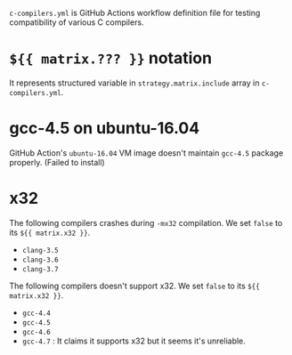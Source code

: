 `c-compilers.yml` is GitHub Actions workflow definition file for testing compatibility of various C compilers.

# `${{ matrix.??? }}` notation

It represents structured variable in `strategy.matrix.include` array in `c-compilers.yml`.


# gcc-4.5 on ubuntu-16.04

GitHub Action's `ubuntu-16.04` VM image doesn't maintain `gcc-4.5` package properly.  (Failed to install)


# x32

The following compilers crashes during `-mx32` compilation.  We set `false` to its `${{ matrix.x32 }}`.

  - `clang-3.5`
  - `clang-3.6`
  - `clang-3.7`

The following compilers doesn't support x32.  We set `false` to its `${{ matrix.x32 }}`.

  - `gcc-4.4`
  - `gcc-4.5`
  - `gcc-4.6`
  - `gcc-4.7` : It claims it supports x32 but it seems it's unreliable.
